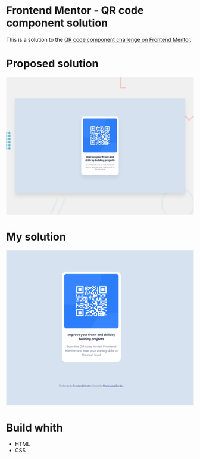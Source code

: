 # Frontend Mentor - QR code component solution

This is a solution to the [QR code component challenge on Frontend Mentor](https://www.frontendmentor.io/challenges/qr-code-component-iux_sIO_H). 

# Proposed solution

![](./desing/desktop-preview.jpg)


# My solution

![](./desing/mysolution.png)


# Build whith

- HTML
- CSS




